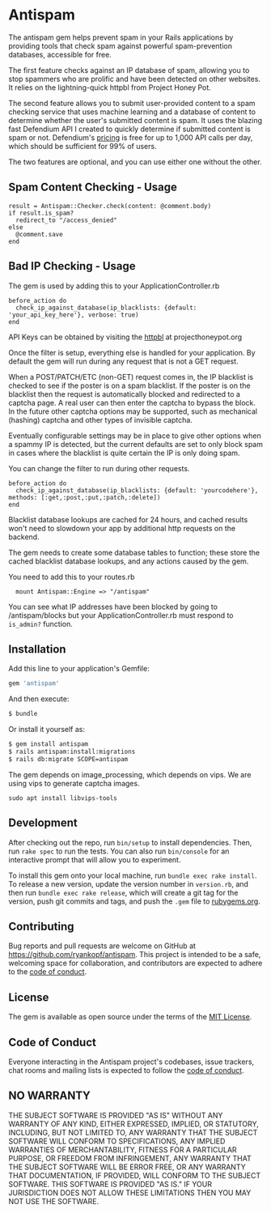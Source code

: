 # Antispam
The antispam gem helps prevent spam in your Rails applications by
providing tools that check spam against powerful spam-prevention
databases, accessible for free.

The first feature checks against an IP database of spam, allowing you
to stop spammers who are prolific and have been detected on other websites.
It relies on the lightning-quick httpbl from Project Honey Pot.

The second feature allows you to submit user-provided content to a spam
checking service that uses machine learning and a database of content to
determine whether the user's submitted content is spam. It uses the blazing
fast Defendium API I created to quickly determine if submitted content is
spam or not. Defendium's [pricing](https://defendium.com/pricing) is free
for up to 1,000 API calls per day, which should be sufficient for 99% of users.

The two features are optional, and you can use either one without the other.

## Spam Content Checking - Usage

```
result = Antispam::Checker.check(content: @comment.body)
if result.is_spam?
  redirect_to "/access_denied"
else
  @comment.save
end
```

## Bad IP Checking - Usage

The gem is used by adding this to your ApplicationController.rb

```
before_action do
  check_ip_against_database(ip_blacklists: {default: 'your_api_key_here'}, verbose: true)
end
```

API Keys can be obtained by visiting the [httpbl](https://www.projecthoneypot.org/httpbl.php)
at projecthoneypot.org

Once the filter is setup, everything else is handled for your application.
By default the gem will run during any request that is not a GET request.

When a POST/PATCH/ETC (non-GET) request comes in, the IP blacklist is checked
to see if the poster is on a spam blacklist. If the poster is on the blacklist
then the request is automatically blocked and redirected to a captcha page. A
real user can then enter the captcha to bypass the block. In the future other
captcha options may be supported, such as mechanical (hashing) captcha and
other types of invisible captcha.

Eventually configurable settings may be in place to give other options when
a spammy IP is detected, but the current defaults are set to only block spam
in cases where the blacklist is quite certain the IP is only doing spam.

You can change the filter to run during other requests.

```
before_action do
  check_ip_against_database(ip_blacklists: {default: 'yourcodehere'}, methods: [:get,:post,:put,:patch,:delete])
end
```

Blacklist database lookups are cached for 24 hours, and cached results won't need
to slowdown your app by additional http requests on the backend.

The gem needs to create some database tables to function; these store the cached
blacklist database lookups, and any actions caused by the gem.

You need to add this to your routes.rb
```
  mount Antispam::Engine => "/antispam"
```
You can see what IP addresses have been blocked by going to /antispam/blocks
but your ApplicationController.rb must respond to ```is_admin?``` function.


## Installation
Add this line to your application's Gemfile:

```ruby
gem 'antispam'
```

And then execute:
```bash
$ bundle
```

Or install it yourself as:
```bash
$ gem install antispam
$ rails antispam:install:migrations
$ rails db:migrate SCOPE=antispam
```
The gem depends on image_processing, which depends on vips. We are using vips to
generate captcha images.
```
sudo apt install libvips-tools
```

## Development

After checking out the repo, run `bin/setup` to install dependencies. Then, run `rake spec` to run the tests. You can also run `bin/console` for an interactive prompt that will allow you to experiment.

To install this gem onto your local machine, run `bundle exec rake install`. To release a new version, update the version number in `version.rb`, and then run `bundle exec rake release`, which will create a git tag for the version, push git commits and tags, and push the `.gem` file to [rubygems.org](https://rubygems.org).

## Contributing

Bug reports and pull requests are welcome on GitHub at https://github.com/ryankopf/antispam. This project is intended to be a safe, welcoming space for collaboration, and contributors are expected to adhere to the [code of conduct](https://github.com/[USERNAME]/antispam/blob/master/CODE_OF_CONDUCT.md).

## License
The gem is available as open source under the terms of the [MIT License](https://opensource.org/licenses/MIT).

## Code of Conduct

Everyone interacting in the Antispam project's codebases, issue trackers, chat rooms and mailing lists is expected to follow the [code of conduct](https://github.com/ryankopf/antispam/blob/master/CODE_OF_CONDUCT.md).

## NO WARRANTY

THE SUBJECT SOFTWARE IS PROVIDED "AS IS" WITHOUT ANY WARRANTY OF ANY KIND,
EITHER EXPRESSED, IMPLIED, OR STATUTORY, INCLUDING, BUT NOT LIMITED TO,
ANY WARRANTY THAT THE SUBJECT SOFTWARE WILL CONFORM TO SPECIFICATIONS,
ANY IMPLIED WARRANTIES OF MERCHANTABILITY, FITNESS FOR A PARTICULAR PURPOSE,
OR FREEDOM FROM INFRINGEMENT, ANY WARRANTY THAT THE SUBJECT SOFTWARE WILL BE
ERROR FREE, OR ANY WARRANTY THAT DOCUMENTATION, IF PROVIDED, WILL CONFORM TO
THE SUBJECT SOFTWARE. THIS SOFTWARE IS PROVIDED "AS IS." IF YOUR JURISDICTION
DOES NOT ALLOW THESE LIMITATIONS THEN YOU MAY NOT USE THE SOFTWARE.
